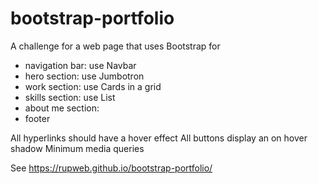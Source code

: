# bootstrap-portfolio

A challenge for a web page that uses Bootstrap for

- navigation bar: use Navbar
- hero section: use Jumbotron
- work section: use Cards in a grid
- skills section: use List
- about me section: 
- footer

All hyperlinks should have a hover effect
All buttons display an on hover shadow
Minimum media queries

See https://rupweb.github.io/bootstrap-portfolio/